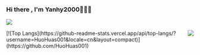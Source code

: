 ### Hi there , I'm Yanhy2000🎉🎉🎉

[![](https://img.shields.io/badge/Play-Minecraft%20Bedrock-33aadd?style=flat-square&logo=minecraft&logoColor=ffffff)](https://minecraft.net/)


<img align="right" src="https://github-readme-stats.vercel.app/api?username=yanhy2000&locale=cn&show_icons=true&count_private=true&include_all_commits=true"/>
[![Top Langs](https://github-readme-stats.vercel.app/api/top-langs/?username=HuoHuas001&locale=cn&layout=compact)](https://github.com/HuoHuas001)

